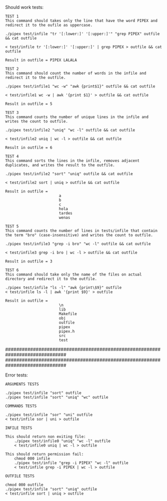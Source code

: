 Should work tests:

    TEST 1
    This command should takes only the line that have the word PIPEX and redirect it to the oufile as uppercase.

    ./pipex test/infile "tr '[:lower:]' '[:upper:]'" "grep PIPEX" outfile && cat outfile
    
    < test/infile tr '[:lower:]' '[:upper:]' | grep PIPEX > outfile && cat outfile

    Result in outfile = PIPEX LALALA

    TEST 2
    This command should count the number of words in the infile and redirect it to the outfile.

    ./pipex test/infile1 "wc -w" "awk {print$1}" outfile && cat outfile
    
    < test/infile1 wc -w | awk '{print $1}' > outfile && cat outfile

    Result in outfile = 5

    TEST 3
    This command counts the number of unique lines in the infile and writes the count to outfile.

    ./pipex test/infile2 "uniq" "wc -l" outfile && cat outfile
    
    < test/infile2 uniq | wc -l > outfile && cat outfile

    Result in outfile = 6

    TEST 4
    This command sorts the lines in the infile, removes adjacent duplicates, and writes the result to the outfile.

    ./pipex test/infile2 "sort" "uniq" outfile && cat outfile
    
    < test/infile2 sort | uniq > outfile && cat outfile

    Result in outfile =
                            a
                            b
                            c
                            hola
                            tardes
                            wenas

    TEST 5
    This command counts the number of lines in tests/infile that contain the term "bro" (case-insensitive) and writes the count to outfile.

    ./pipex test/infile3 "grep -i bro" "wc -l" outfile && cat outfile
 
    < test/infile3 grep -i bro | wc -l > outfile && cat outfile

    Result in outfile = 3

    TEST 6
    This command should take only the name of the files on actual directory and redirect it to the outfile.

    ./pipex test/infile "ls -l" "awk {print\$9}" outfile
    < test/infile ls -l | awk '{print $9}' > outfile

    Result in outfile =
                            \n
                            lib
                            Makefile
                            obj
                            outfile
                            pipex
                            pipex.h
                            src
                            test

##############################################################################
##############################################################################

Error tests:

    ARGUMENTS TESTS

    ./pipex test/infile "sort" outfile
    ./pipex test/infile "sort" "uniq" "wc" outfile

    COMMANDS TESTS

    ./pipex test/infile "sor" "uni" outfile
    < test/infile sor | uni > outfile

    INFILE TESTS

    This should return non exiting file:
        ./pipex test/infile0 "uniq" "wc -l" outfile
        < test/infile0 uniq | wc -l > outfile

    This should return permission fail:
        chmod 000 infile
        ./pipex test/infile "grep -i PIPEX" "wc -l" outfile
        < test/infile grep -i PIPEX | wc -l > outfile

    OUTFILE TESTS

    chmod 000 outfile
    ./pipex test/infile "sort" "uniq" outfile
    < test/infile sort | uniq > outfile
